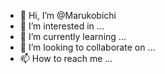- 👋 Hi, I’m @Marukobichi
- 👀 I’m interested in ...
- 🌱 I’m currently learning ...
- 💞️ I’m looking to collaborate on ...
- 📫 How to reach me ...

<!---
Marukobichi/Marukobichi is a ✨ special ✨ repository because its `README.md` (this file) appears on your GitHub profile.
You can click the Preview link to take a look at your changes.
--->
